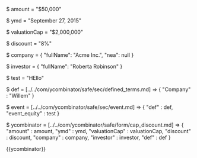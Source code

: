 $ amount = "$50,000"

$ ymd = "September 27, 2015"

$ valuationCap = "$2,000,000"

$ discount = "8%"

$ company = { 
    "fullName": "Acme Inc.", 
    "nea": null
}

$ investor = { 
    "fullName": "Roberta Robinson" 
}

$ test = "HEllo"

$ def = [../../com/ycombinator/safe/sec/defined_terms.md] => {
    "Company" : "Willem"
}

$ event = [../../com/ycombinator/safe/sec/event.md] => {
    "def" : def,
    "event_equity" : test
}

$ ycombinator = [../../com/ycombinator/safe/form/cap_discount.md] => {
    "amount" : amount,
    "ymd" : ymd,
    "valuationCap" : valuationCap,
    "discount" : discount,
    "company" : company,
    "investor" : investor,
    "def" : def
}

{{ycombinator}}
